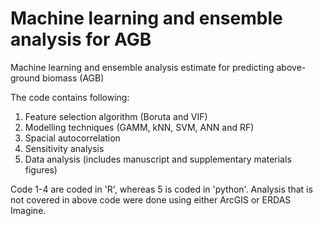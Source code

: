 # Machine learning and ensemble analysis for AGB
Machine learning and ensemble analysis estimate for predicting above-ground biomass (AGB)

The code contains following:
1. Feature selection algorithm (Boruta and VIF)
2. Modelling techniques (GAMM, kNN, SVM, ANN and RF)
3. Spacial autocorrelation
4. Sensitivity analysis
5. Data analysis (includes manuscript and supplementary materials figures)

Code 1-4 are coded in 'R', whereas 5 is coded in 'python'.
Analysis that is not covered in above code were done using either ArcGIS or ERDAS Imagine.


